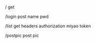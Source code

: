 /       get

/login post  name pwd

/list  get  headers authorization    miyao token

/postpic   post  pic